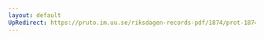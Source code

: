 ```yaml
---
layout: default
UpRedirect: https://pruto.im.uu.se/riksdagen-records-pdf/1874/prot-1874--fk--302/prot-1874--fk--302_002.pdf
---
```

